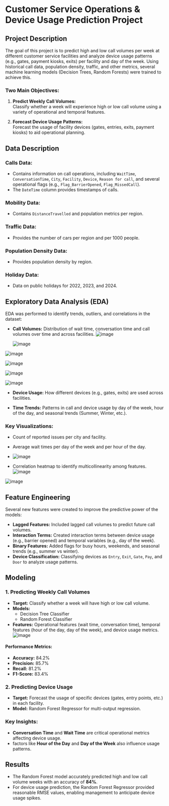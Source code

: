 # **Customer Service Operations & Device Usage Prediction Project**

## **Project Description**

The goal of this project is to predict high and low call volumes per week at different customer service facilities and analyze device usage patterns (e.g., gates, payment kiosks, exits) per facility and day of the week. Using historical call data, population density, traffic, and other metrics, several machine learning models (Decision Trees, Random Forests) were trained to achieve this.

### **Two Main Objectives:**

1. **Predict Weekly Call Volumes:**  
   Classify whether a week will experience high or low call volume using a variety of operational and temporal features.

2. **Forecast Device Usage Patterns:**  
   Forecast the usage of facility devices (gates, entries, exits, payment kiosks) to aid operational planning.

## **Data Description**


### **Calls Data:**

- Contains information on call operations, including `WaitTime`, `ConversationTime`, `City`, `Facility`, `Device`, `Reason for call`, and several operational flags (e.g., `Flag_BarrierOpened`, `Flag_MissedCall`).
- The `DateTime` column provides timestamps of calls.

### **Mobility Data:**

- Contains `DistanceTravelled` and population metrics per region.

### **Traffic Data:**

- Provides the number of cars per region and per 1000 people.

### **Population Density Data:**

- Provides population density by region.

### **Holiday Data:**

- Data on public holidays for 2022, 2023, and 2024.

## **Exploratory Data Analysis (EDA)**

EDA was performed to identify trends, outliers, and correlations in the dataset:

- **Call Volumes:** Distribution of wait time, conversation time and call volumes over time and across facilities.
  ![image](https://github.com/user-attachments/assets/75780fec-15a6-4d3b-84eb-c3ff30da3276)

  ![image](https://github.com/user-attachments/assets/334f1718-d337-466b-9294-03cd77f5ab4b)

![image](https://github.com/user-attachments/assets/f55bb5e8-63d6-4da1-8970-2b5f8d621ff5)

  ![image](https://github.com/user-attachments/assets/4770a239-1e22-4f22-87bc-dea0dc1b303a)

  ![image](https://github.com/user-attachments/assets/c6ffeb29-e62b-4d84-88aa-0c2f5c97d811)

  ![image](https://github.com/user-attachments/assets/599c7192-f2c5-4114-a41e-1a33267317d2)


- **Device Usage:** How different devices (e.g., gates, exits) are used across facilities.
  
- **Time Trends:** Patterns in call and device usage by day of the week, hour of the day, and seasonal trends (Summer, Winter, etc.).

### **Key Visualizations:**

- Count of reported issues per city and facility.
  
- Average wait times per day of the week and per hour of the day.

- ![image](https://github.com/user-attachments/assets/da7c9ab1-fbe3-47ba-a73d-b1b7b2b7efcb)

- Correlation heatmap to identify multicollinearity among features.
![image](https://github.com/user-attachments/assets/01a3a0f3-86ce-4004-9db5-a820709c7394)

![image](https://github.com/user-attachments/assets/276efdab-f477-40a8-a64b-b61749514ec5)


## **Feature Engineering**

Several new features were created to improve the predictive power of the models:

- **Lagged Features:** Included lagged call volumes to predict future call volumes.
- **Interaction Terms:** Created interaction terms between device usage (e.g., barrier opened) and temporal variables (e.g., day of the week).
- **Binary Features:** Added flags for busy hours, weekends, and seasonal trends (e.g., summer vs winter).
- **Device Classification:** Classifying devices as `Entry`, `Exit`, `Gate`, `Pay`, and `Door` to analyze usage patterns.

## **Modeling**

### **1. Predicting Weekly Call Volumes**

- **Target:** Classify whether a week will have high or low call volume.
- **Models:**  
  - Decision Tree Classifier  
  - Random Forest Classifier
- **Features:** Operational features (wait time, conversation time), temporal features (hour of the day, day of the week), and device usage metrics.
![image](https://github.com/user-attachments/assets/ce4c0aa7-3a30-49e9-8487-2a0615c86c0c)

#### **Performance Metrics:**

- **Accuracy:** 84.2%
- **Precision:** 85.7%
- **Recall:** 81.2%
- **F1-Score:** 83.4%

### **2. Predicting Device Usage**

- **Target:** Forecast the usage of specific devices (gates, entry points, etc.) in each facility.
- **Model:** Random Forest Regressor for multi-output regression.

### **Key Insights:**

- **Conversation Time** and **Wait Time** are critical operational metrics affecting device usage.
-  factors like **Hour of the Day** and **Day of the Week** also  influence usage patterns.

## **Results**

- The Random Forest model accurately predicted high and low call volume weeks with an accuracy of **84%**.
- For device usage prediction, the Random Forest Regressor provided reasonable RMSE values, enabling management to anticipate device usage spikes.
